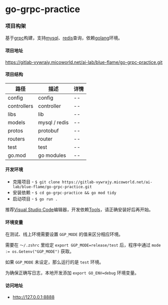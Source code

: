 # go-grpc-practice

### 项目构架

基于[grpc](google.golang.org/grpc)构建，支持[mysql](https://github.com/go-sql-driver/mysql)、[redis](https://github.com/go-redis/redis)查询，依赖[golang](https://golang.google.cn/dl)环境。

#### 项目地址

https://gitlab-vywrajy.micoworld.net/ai-lab/blue-flame/go-grpc-practice.git

#### 项目结构

| 路径        | 描述          | 详情 |
|-------------|---------------|------|
| config      | config        | --   |
| controllers | controller    | --   |
| libs        | lib           | --   |
| models      | mysql / redis | --   |
| protos      | protobuf      | --   |
| routers     | router        | --   |
| test        | test          | --   |
| go.mod      | go modules    | --   |

#### 开发环境

  + 克隆项目 - `$ git clone https://gitlab-vywrajy.micoworld.net/ai-lab/blue-flame/go-grpc-practice.git`
  + 安装依赖 - `$ cd go-grpc-practice && go mod tidy`
  + 启动项目 - `$ go run .`

推荐[Visual Studio Code](https://code.visualstudio.com)编辑器，开发依赖[Tools](https://github.com/golang/vscode-go/blob/master/docs/tools.md)，请正确安装好后再开始。

#### 环境变量

在测试、线上环境需要设置 `GGP_MODE` 的值来区分相应环境。

需要在 `～/.zshrc` 里给定 `export GGP_MODE=release/test` 后，程序中通过 `mode := os.Getenv("GGP_MODE")` 获取。

如果 `GGP_MODE` 未设定，那么运行的是 `test` 环境。

为确保正确写日志，本地开发添加 `export GO_ENV=debug` 环境变量。

#### 访问地址

  + http://127.0.0.1:8888
